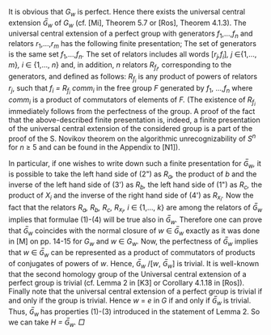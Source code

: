 <p>It is obvious that <i>G<sub>w</sub></i>
is perfect. Hence there exists the universal central extension <i>G&#773;<sub>w</sub></i> of <i>G<sub>w</sub></i>
(cf. [Mi], Theorem 5.7 or [Ros], Theorem 4.1.3). The
universal central extension of a perfect group with generators <i>f</i><sub>1</sub>,…,<i>f<sub>n</sub></i>
and relators <i>r</i><sub>1</sub>,…,<i>r<sub>m</sub></i> has the following finite presentation;
The set of generators is the same set <i>f</i><sub>1</sub>,…,<i>f<sub>n</sub>. </i>The set of relators includes all words
[<i>r<sub>j</sub>,f<sub>i</sub></i>]<i>, j </i>∈{1,…,<i> m</i>}<i>, i </i>∈<i> </i>{1,…,<i> n</i>} and,
in addition, <i>n</i> relators <i>R<sub>f<sub>i</sub></sub>,</i> corresponding to the generators, and
defined as follows: <i>R<sub>f<sub>i</sub></sub></i> is
any product of powers of relators <i>r<sub>j</sub></i>,
such that <i>f<sub>i</sub> = R<sub>f<sub>i</sub></sub> comm<sub>i</sub></i>
in the free group <i>F </i>generated by <i>f</i><sub>1</sub>, …,<i>f<sub>n</sub></i>
where <i>comm<sub>i</sub></i> is a product of
commutators of elements of <i>F.</i> (The
existence of <i>R<sub>f<sub>i</sub></sub></i> immediately
follows from the perfectness of the group. A proof of the fact that the
above-described finite presentation is, indeed, a finite presentation of the
universal central extension of the considered group is a part of the proof of
the S. Novikov theorem on the algorithmic unrecognizability of <i>S<sup>n</sup></i> for <i>n</i>
≥ 5 and can be found in the Appendix to [N1]).</p>

<p>In
particular, if one wishes to write down such a finite presentation for <i>G&#773;<sub>w</sub>,</i> it is possible to take the left hand
side of (2&quot;) as <i>R<sub>a</sub>,</i> the
product of <i>b</i> and the inverse of the left
hand side of (3') as <i>R<sub>b</sub>,</i> the
left hand side of (1&quot;) as <i>R<sub>c</sub>,</i>
the product of <i>X<sub>i</sub></i> and the
inverse of the right hand side of (4') as <i>R<sub>x<sub>i</sub></sub>.
</i>Now the fact that the relators <i>R<sub>a</sub>,
R<sub>b</sub>, R<sub>c</sub>, R<sub>x<sub>i</sub></sub>,</i> <i>i</i> ∈ {1,…, <i>k</i>} are among the relators of <i>G&#773;<sub>w</sub></i> implies that formulae (1)-(4) will be
true also in <i>G&#773;<sub>w</sub>.</i> Therefore
one can prove that <i>G&#773;<sub>w</sub></i>
coincides with the normal closure of <i>w </i>∈
<i>G&#773;<sub>w</sub></i> exactly as it was done in
[M] on pp. 14-15 for <i>G<sub>w</sub></i> and <i>w </i>∈ <i>G<sub>w</sub>.</i> Now, the perfectness of <i>G&#773;<sub>w</sub></i> implies that <i>w </i>∈ <i>G&#773;<sub>w</sub></i> can be represented as a product of
commutators of products of conjugates of powers of <i>w</i>. Hence, <i>G&#773;<sub>w</sub>
</i>/[<i>w</i>,<i>
G&#773;<sub>w</sub></i>] is trivial. It is well-known that the second homology group
of the Universal central extension of a perfect group is trivial (cf. Lemma 2
in [K3] or Corollary 4.1.18 in [Ros]). Finally note that the universal central
extension of a perfect group is trivial if and only if the group is trivial.
Hence <i>w</i> = <i>e</i> in <i>G</i> if and only
if <i>G&#773;<sub>w </sub></i>is trivial. Thus, <i>G&#773;<sub>w </sub></i>has properties (1)-(3) introduced in
the statement of Lemma 2. So we can take <i>H =
G&#773;<sub>w</sub>. □</i></p>
